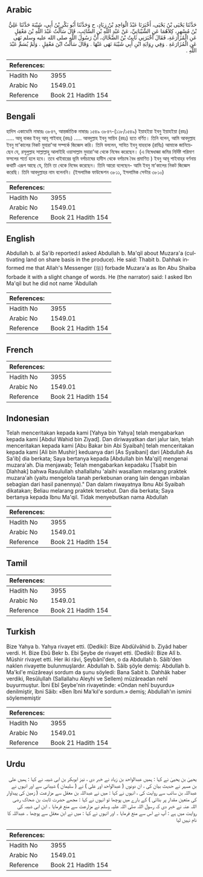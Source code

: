 ## Arabic


<div dir="rtl" lang="ar" style={{fontSize:'larger',backgroundColor:'#f8f9fa',padding:20}}>
حَدَّثَنَا يَحْيَى بْنُ يَحْيَى، أَخْبَرَنَا عَبْدُ الْوَاحِدِ بْنُ زِيَادٍ، ح وَحَدَّثَنَا أَبُو بَكْرِ بْنُ أَبِي، شَيْبَةَ حَدَّثَنَا عَلِيُّ بْنُ مُسْهِرٍ، كِلاَهُمَا عَنِ الشَّيْبَانِيِّ، عَنْ عَبْدِ اللَّهِ بْنِ السَّائِبِ، قَالَ سَأَلْتُ عَبْدَ اللَّهِ بْنَ مَعْقِلٍ عَنِ الْمُزَارَعَةِ، فَقَالَ أَخْبَرَنِي ثَابِتُ بْنُ الضَّحَّاكِ، أَنَّ رَسُولَ اللَّهِ صلى الله عليه وسلم نَهَى عَنِ الْمُزَارَعَةِ ‏.‏ وَفِي رِوَايَةِ ابْنِ أَبِي شَيْبَةَ نَهَى عَنْهَا ‏.‏ وَقَالَ سَأَلْتُ ابْنَ مَعْقِلٍ ‏.‏ وَلَمْ يُسَمِّ عَبْدَ اللَّهِ ‏.‏
</div>
<div style={{backgroundColor:'#f8f9fa',padding:20, marginBottom: 10}}><table> <thead> <tr> <th>References:</th> <th></th> </tr> </thead> <tbody><tr><td>Hadith No</td><td>3955</td></tr><tr><td>Arabic No</td><td>1549.01</td></tr><tr><td>Reference</td><td>Book 21 Hadith 154</td></tr></tbody></table></div>

## Bengali


<div dir="ltr" lang="bn" style={{fontSize:'larger',backgroundColor:'#f8f9fa',padding:20}}>
হাদিস একাডেমি নাম্বারঃ ৩৮৪৭, আন্তর্জাতিক নাম্বারঃ ১৫৪৯ ৩৮৪৭-(১১৮/১৫৪৯) ইয়াহইয়া ইবনু ইয়াহইয়া (রহঃ) ..... আবূ বাকর ইবনু আবূ শাইবাহ্ (রহঃ) ..... আবদুল্লাহ ইবনু সায়িব (রহঃ) হতে বর্ণিত। তিনি বলেন, আমি আবদুল্লাহ ইবনু মা'কালের নিকট মুযারা'আ সম্পর্কে জিজ্ঞেস করি। তিনি বললেন, সাবিত ইবনু যাহহাক (রাযিঃ) আমাকে জানিয়েছেন যে, রসূলুল্লাহ সাল্লাল্লাহু আলাইহি ওয়াসাল্লাম মুযারা'আ থেকে নিষেধ করেছেন। (এ নিষেধাজ্ঞা জমির নির্দিষ্ট পরিমাণ ফসলের শর্তে হলে হবে। তবে খাইবারের ভূমি বর্গাচাষের হাদীস থেকে বর্গাচাষ বৈধ প্রমাণিত ) ইবনু আবূ শাইবাহ্‌র বর্ণনায় কথাটি এরূপ আছে যে, তিনি তা থেকে নিষেধ করেছেন। তিনি আরো বলেছেন- আমি ইবনু মা’কালের নিকট জিজ্ঞেস করেছি। তিনি আবদুল্লাহর নাম বলেননি। (ইসলামিক ফাউন্ডেশন ৩৮১১, ইসলামিক সেন্টার ৩৮১০)
</div>
<div style={{backgroundColor:'#f8f9fa',padding:20, marginBottom: 10}}><table> <thead> <tr> <th>References:</th> <th></th> </tr> </thead> <tbody><tr><td>Hadith No</td><td>3955</td></tr><tr><td>Arabic No</td><td>1549.01</td></tr><tr><td>Reference</td><td>Book 21 Hadith 154</td></tr></tbody></table></div>

## English


<div dir="ltr" lang="en" style={{fontSize:'larger',backgroundColor:'#f8f9fa',padding:20}}>
Abdullah b. al Sa'ib reported:I asked Abdullah b. Ma'qil about Muzara'a (cultivating land on share basis in the produce). He said: Thabit b. Dahhak informed me that Allah's Messenger (ﷺ) forbade Muzara'a as Ibn Abu Shaiba forbade it with a slight change of words. He (the narrator) said: I asked Ibn Ma'qil but he did not name 'Abdullah
</div>
<div style={{backgroundColor:'#f8f9fa',padding:20, marginBottom: 10}}><table> <thead> <tr> <th>References:</th> <th></th> </tr> </thead> <tbody><tr><td>Hadith No</td><td>3955</td></tr><tr><td>Arabic No</td><td>1549.01</td></tr><tr><td>Reference</td><td>Book 21 Hadith 154</td></tr></tbody></table></div>

## French


<div dir="ltr" lang="fr" style={{fontSize:'larger',backgroundColor:'#f8f9fa',padding:20}}>

</div>
<div style={{backgroundColor:'#f8f9fa',padding:20, marginBottom: 10}}><table> <thead> <tr> <th>References:</th> <th></th> </tr> </thead> <tbody><tr><td>Hadith No</td><td>3955</td></tr><tr><td>Arabic No</td><td>1549.01</td></tr><tr><td>Reference</td><td>Book 21 Hadith 154</td></tr></tbody></table></div>

## Indonesian


<div dir="ltr" lang="id" style={{fontSize:'larger',backgroundColor:'#f8f9fa',padding:20}}>
Telah menceritakan kepada kami [Yahya bin Yahya] telah mengabarkan kepada kami [Abdul Wahid bin Ziyad]. Dan diriwayatkan dari jalur lain, telah menceritakan kepada kami [Abu Bakar bin Abi Syaibah] telah menceritakan kepada kami [Ali bin Mushir] keduanya dari [As Syaibani] dari [Abdullah As Sa'ib] dia berkata; Saya bertanya kepada [Abdullah bin Ma'qil] mengenai muzara'ah. Dia menjawab; Telah mengabarkan kepadaku [Tsabit bin Dlahhak] bahwa Rasulullah shallallahu 'alaihi wasallam melarang praktek muzara'ah (yaitu mengelola tanah perkebunan orang lain dengan imbalan sebagian dari hasil panennya)." Dan dalam riwayatnya Ibnu Abi Syaibah dikatakan; Beliau melarang praktek tersebut. Dan dia berkata; Saya bertanya kepada Ibnu Ma'qil. Tidak menyebutkan nama Abdullah
</div>
<div style={{backgroundColor:'#f8f9fa',padding:20, marginBottom: 10}}><table> <thead> <tr> <th>References:</th> <th></th> </tr> </thead> <tbody><tr><td>Hadith No</td><td>3955</td></tr><tr><td>Arabic No</td><td>1549.01</td></tr><tr><td>Reference</td><td>Book 21 Hadith 154</td></tr></tbody></table></div>

## Tamil


<div dir="ltr" lang="ta" style={{fontSize:'larger',backgroundColor:'#f8f9fa',padding:20}}>

</div>
<div style={{backgroundColor:'#f8f9fa',padding:20, marginBottom: 10}}><table> <thead> <tr> <th>References:</th> <th></th> </tr> </thead> <tbody><tr><td>Hadith No</td><td>3955</td></tr><tr><td>Arabic No</td><td>1549.01</td></tr><tr><td>Reference</td><td>Book 21 Hadith 154</td></tr></tbody></table></div>

## Turkish


<div dir="ltr" lang="tr" style={{fontSize:'larger',backgroundColor:'#f8f9fa',padding:20}}>
Bize Yahya b. Yahya rivayet etti. (Dediki): Bize Abdülvâhid b. Ziyâd haber verdi. H. Bize Ebû Bekr b. Ebi Şeybe de rivayet etti. (Dediki): Bize Alî b. Müshir rivayet etti. Her iki râvi, Şeybânî'den, o da Abdullah b. Sâib'den naklen rivayette bulunmuşlardır. Abdullah b. Sâib şöyle demiş: Abdullah b. Ma'kıl'e müzâreayi sordum da şunu söyledi: Bana Sabit b. Dahhâk haber verdiki, Resûlullah (Sallallahu Aleyhi ve Sellem) müzâreadan nehî buyurmuştur. Îbni Ebî Şeybe'nin rivayetinde: «Ondan nehî buyurdu» denilmiştir, îbni Sâib: «Ben îbni Ma'kıl'e sordum.» demiş; Abdullah'ın ismini söylememiştir
</div>
<div style={{backgroundColor:'#f8f9fa',padding:20, marginBottom: 10}}><table> <thead> <tr> <th>References:</th> <th></th> </tr> </thead> <tbody><tr><td>Hadith No</td><td>3955</td></tr><tr><td>Arabic No</td><td>1549.01</td></tr><tr><td>Reference</td><td>Book 21 Hadith 154</td></tr></tbody></table></div>

## Urdu


<div dir="rtl" lang="ur" style={{fontSize:'larger',backgroundColor:'#f8f9fa',padding:20}}>
یحییٰ بن یحییٰ نے کہا : ہمیں عبدالواحد بن زیاد نے خبر دی ، نیز ابوبکر بن ابی شیبہ نے کہا : ہمیں علی بن مسہر نے حدیث بیان کی ، ان دونوں ( عبدالواحد اور علی ) نے ( سلیمان ) شیبانی سے اور انہوں نے عبداللہ بن سائب سے روایت کی ، انہوں نے کہا : میں نے عبداللہ بن معقل سے مزارعت ( زمین کی پیداوار کی متعین مقدار پر بٹائی ) کے بارے میں پوچھا تو انہوں نے کہا : مجھے حضرت ثابت بن ضحاک رضی اللہ عنہ نے خبر دی کہ رسول اللہ صلی اللہ علیہ وسلم نے مزارعت سے منع فرمایا ۔ ابن ابی شیبہ کی روایت میں ہے : آپ نے اس سے منع فرمایا ۔ اور انہوں نے کہا : میں نے ابن معقل سے پوچھا ۔ عبداللہ کا نام نہیں لیا
</div>
<div style={{backgroundColor:'#f8f9fa',padding:20, marginBottom: 10}}><table> <thead> <tr> <th>References:</th> <th></th> </tr> </thead> <tbody><tr><td>Hadith No</td><td>3955</td></tr><tr><td>Arabic No</td><td>1549.01</td></tr><tr><td>Reference</td><td>Book 21 Hadith 154</td></tr></tbody></table></div>